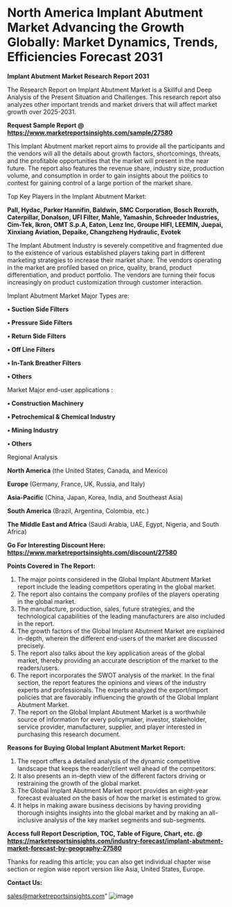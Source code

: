 # North America Implant Abutment Market Advancing the Growth Globally: Market Dynamics, Trends, Efficiencies Forecast 2031

<strong>Implant Abutment Market Research Report 2031</strong>

The Research Report on Implant Abutment Market is a Skillful and Deep Analysis of the Present Situation and Challenges. This research report also analyzes other important trends and market drivers that will affect market growth over 2025-2031.

<strong>Request Sample Report @ <a href=https://www.marketreportsinsights.com/sample/27580>https://www.marketreportsinsights.com/sample/27580</a></strong>

This Implant Abutment market report aims to provide all the participants and the vendors will all the details about growth factors, shortcomings, threats, and the profitable opportunities that the market will present in the near future. The report also features the revenue share, industry size, production volume, and consumption in order to gain insights about the politics to contest for gaining control of a large portion of the market share.

Top Key Players in the Implant Abutment Market:

<strong>Pall, Hydac, Parker Hannifin, Baldwin, SMC Corporation, Bosch Rexroth, Caterpillar, Donalson, UFI Filter, Mahle, Yamashin, Schroeder Industries, Cim-Tek, Ikron, OMT S.p.A, Eaton, Lenz Inc, Groupe HIFI, LEEMIN, Juepai, Xinxiang Aviation, Depaike, Changzheng Hydraulic, Evotek</strong>

The Implant Abutment Industry is severely competitive and fragmented due to the existence of various established players taking part in different marketing strategies to increase their market share. The vendors operating in the market are profiled based on price, quality, brand, product differentiation, and product portfolio. The vendors are turning their focus increasingly on product customization through customer interaction.

Implant Abutment Market Major Types are:

<strong>• Suction Side Filters

• Pressure Side Filters

• Return Side Filters

• Off Line Filters

• In-Tank Breather Filters

• Others</strong>

Market Major end-user applications :

<strong>• Construction Machinery

• Petrochemical & Chemical Industry

• Mining Industry

• Others</strong>

Regional Analysis

</u><strong><b>North America</b></strong> (the United States, Canada, and Mexico)

<strong><b>Europe </b></strong>(Germany, France, UK, Russia, and Italy)

<strong><b>Asia-Pacific</b></strong> (China, Japan, Korea, India, and Southeast Asia)

<strong><b>South America</b></strong> (Brazil, Argentina, Colombia, etc.)

<strong><b>The Middle East and Africa</b></strong> (Saudi Arabia, UAE, Egypt, Nigeria, and South Africa)

<strong>Go For Interesting Discount Here: <a href=https://www.marketreportsinsights.com/discount/27580>https://www.marketreportsinsights.com/discount/27580</a></strong>

<strong>Points Covered in The Report:</strong>
<ol>
  <li>The major points considered in the Global Implant Abutment Market report include the leading competitors operating in the global market.</li>
  <li>The report also contains the company profiles of the players operating in the global market.</li>
  <li>The manufacture, production, sales, future strategies, and the technological capabilities of the leading manufacturers are also included in the report.</li>
  <li>The growth factors of the Global Implant Abutment Market are explained in-depth, wherein the different end-users of the market are discussed precisely.</li>
  <li>The report also talks about the key application areas of the global market, thereby providing an accurate description of the market to the readers/users.</li>
  <li>The report incorporates the SWOT analysis of the market. In the final section, the report features the opinions and views of the industry experts and professionals. The experts analyzed the export/import policies that are favorably influencing the growth of the Global Implant Abutment Market.</li>
  <li>The report on the Global Implant Abutment Market is a worthwhile source of information for every policymaker, investor, stakeholder, service provider, manufacturer, supplier, and player interested in purchasing this research document.</li>
</ol>
<strong>Reasons for Buying Global Implant Abutment Market Report:</strong>

<ol>
  <li>The report offers a detailed analysis of the dynamic competitive landscape that keeps the reader/client well ahead of the competitors.</li>
  <li>It also presents an in-depth view of the different factors driving or restraining the growth of the global market.</li>
  <li>The Global Implant Abutment Market report provides an eight-year forecast evaluated on the basis of how the market is estimated to grow.</li>
  <li>It helps in making aware business decisions by having providing thorough insights insights into the global market and by making an all-inclusive analysis of the key market segments and sub-segments.</li>
</ol>
<strong>Access full Report Description, TOC, Table of Figure, Chart, etc. @ <a href=https://marketreportsinsights.com/industry-forecast/implant-abutment-market-forecast-by-geography-27580>https://marketreportsinsights.com/industry-forecast/implant-abutment-market-forecast-by-geography-27580</a></strong>


Thanks for reading this article; you can also get individual chapter wise section or region wise report version like Asia, United States, Europe.

<strong>Contact Us:</strong>

sales@marketreportsinsights.com"
![image](https://github.com/user-attachments/assets/f758e99a-2bcc-42d9-966f-3a39b1b4a319)
